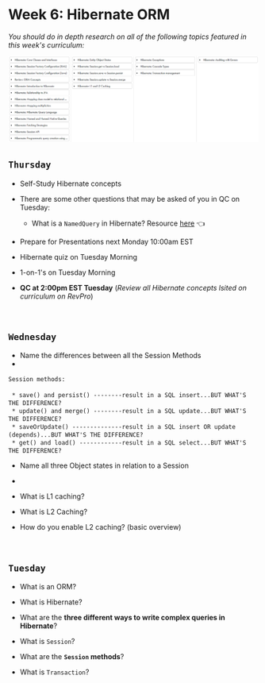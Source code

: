 # Week 6: Hibernate ORM
*You should do in depth research on all of the following topics featured in this week's curriculum:*

<img src="https://github.com/210517-Enterprise/demos/blob/main/week6/curriculum/image.png"/>
<br>

## `Thursday`
-  Self-Study Hibernate concepts
  - There are some other questions that may be asked of you in QC on Tuesday:
    - What is a `NamedQuery` in Hibernate? Resource <a href="https://howtodoinjava.com/hibernate/hibernate-named-query-tutorial/" target="_blank">here</a> 👈
    
-  Prepare for Presentations next Monday 10:00am EST

-  Hibernate quiz on Tuesday Morning

-  1-on-1's on Tuesday Morning

-  **QC at 2:00pm EST Tuesday** (*Review all Hibernate concepts lsited on curriculum on RevPro*)

<br>

## `Wednesday`
- Name the differences between all the Session Methods
- 
```
Session methods:

 * save() and persist() --------result in a SQL insert...BUT WHAT'S THE DIFFERENCE?
 * update() and merge() --------result in a SQL update...BUT WHAT'S THE DIFFERENCE?
 * saveOrUpdate() --------------result in a SQL insert OR update (depends)...BUT WHAT'S THE DIFFERENCE?
 * get() and load() ------------result in a SQL select...BUT WHAT'S THE DIFFERENCE?
```


- Name all three Object states in relation to a Session
- 
- What is L1 caching?

- What is L2 Caching?

- How do you enable L2 caching? (basic overview)

<br>

## `Tuesday`
- What is an ORM?

- What is Hibernate?

- What are the **three different ways to write complex queries in Hibernate**?

- What is `Session`?

- What are the **`Session` methods**?

- What is `Transaction`?
